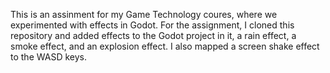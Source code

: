 This is an assinment for my Game Technology coures, where we experimented with effects in Godot. For the assignment, I cloned this repository and added effects to the Godot project in it, a rain effect, a smoke effect, and an explosion effect. I also mapped a screen shake effect to the WASD keys.
